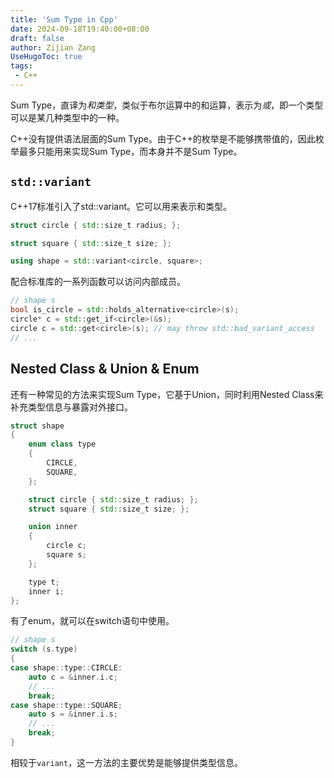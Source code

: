 ```yaml
---
title: 'Sum Type in Cpp'
date: 2024-09-18T19:40:00+08:00
draft: false
author: Zijian Zang
UseHugoToc: true
tags: 
 - C++
---
```


<!--more-->

Sum Type，直译为*和类型*，类似于布尔运算中的和运算，表示为*或*，即一个类型可以是某几种类型中的一种。

C++没有提供语法层面的Sum Type。由于C++的枚举是不能够携带值的，因此枚举最多只能用来实现Sum Type，而本身并不是Sum Type。

## `std::variant`

C++17标准引入了std::variant。它可以用来表示和类型。

```C++
struct circle { std::size_t radius; };

struct square { std::size_t size; };

using shape = std::variant<circle, square>;
```

配合标准库的一系列函数可以访问内部成员。

```C++
// shape s
bool is_circle = std::holds_alternative<circle>(s);
circle* c = std::get_if<circle>(&s);
circle c = std::get<circle>(s); // may throw std::bad_variant_access
// ...
```

## Nested Class & Union & Enum

还有一种常见的方法来实现Sum Type，它基于Union，同时利用Nested Class来补充类型信息与暴露对外接口。

```C++
struct shape
{
    enum class type
    {
        CIRCLE,
        SQUARE,
    };

    struct circle { std::size_t radius; };
    struct square { std::size_t size; };

    union inner 
    {
        circle c;
        square s;
    };

    type t;
    inner i;
};
```

有了enum，就可以在switch语句中使用。

```C++
// shape s
switch (s.type)
{
case shape::type::CIRCLE:
    auto c = &inner.i.c;
    // ...
    break;
case shape::type::SQUARE;
    auto s = &inner.i.s;
    // ...
    break;
}
```

相较于`variant`，这一方法的主要优势是能够提供类型信息。
